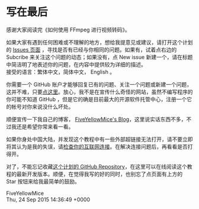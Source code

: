 # 写在最后

感谢大家阅读完《如何使用 FFmpeg 进行视频转码》。

如果大家有遇到任何困难或不理解的地方，想给我提意见或建议，请打开这个计划的 [Issues 页面][issues] ，寻找是否有已经与你相同的问题。如果有，试着点右边的 Subcribe 来关注这个问题的动态；如果没有，点 New issue 新建一个，请在标题中简洁明了地表述你的问题，在内容中提供较为详细的描述。  
接受的语言：繁体中文，简体中文， English 。

你需要一个 GitHub 账户才能够回复已有的问题、关注一个问题或新建一个问题，这并不难，只要[点这里][gh signup]。放心，我不是在宣传什么奇怪的网站，虽然不编写程序的你可能不知道 GitHub ，但是它的确是目前最大的开源软件托管中心，注册一个它的帐号对你来说没什么坏处。

顺便宣传一下我自己的博客， [FiveYellowMice's Blog][blog]，这里说实话东西不多，不过我还是希望你常来看一看。

如果你身处中国大陆，并发现这个教程中有一些外部超链接无法打开，请不要立即将其认为是我的失误，请[检查你的互联网连接][check connection]。在解决连接问题后，再看看是否打得开。

对了，不能忘记收藏[这个计划的 GitHub Repository][github repo]，在这里可以在线阅读这个教程的最新开发版本。顺便，在觉得我写的好的同时，也别忘了点页面有上方的 Star 按钮来给我最简单的鼓励。

FiveYellowMice  
Thu, 24 Sep 2015 14:36:49 +0000

[issues]: https://github.com/FiveYellowMice/how-to-convert-videos-with-ffmpeg-zh/issues
[gh signup]: https://github.com/join
[blog]: https://fiveyellowmice.github.io
[check connection]: https://fiveyellowmice.github.io/onscripter-tutorial/cant-open.html
[github repo]: https://github.com/FiveYellowMice/how-to-convert-videos-with-ffmpeg-zh
